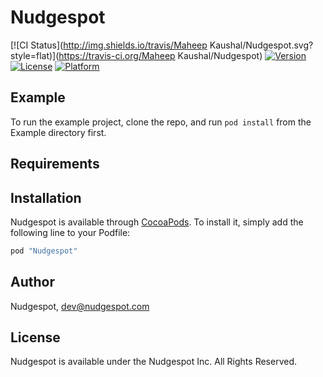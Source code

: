 # Nudgespot

[![CI Status](http://img.shields.io/travis/Maheep Kaushal/Nudgespot.svg?style=flat)](https://travis-ci.org/Maheep Kaushal/Nudgespot)
[![Version](https://img.shields.io/cocoapods/v/Nudgespot.svg?style=flat)](http://cocoapods.org/pods/Nudgespot)
[![License](https://img.shields.io/cocoapods/l/Nudgespot.svg?style=flat)](http://cocoapods.org/pods/Nudgespot)
[![Platform](https://img.shields.io/cocoapods/p/Nudgespot.svg?style=flat)](http://cocoapods.org/pods/Nudgespot)

## Example

To run the example project, clone the repo, and run `pod install` from the Example directory first.

## Requirements

## Installation

Nudgespot is available through [CocoaPods](http://cocoapods.org). To install
it, simply add the following line to your Podfile:

```ruby
pod "Nudgespot"
```

## Author

Nudgespot, dev@nudgespot.com

## License

Nudgespot is available under the Nudgespot Inc. All Rights Reserved.
